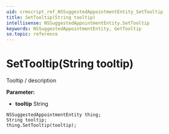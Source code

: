 ```yaml
---
uid: crmscript_ref_NSSuggestedAppointmentEntity_SetTooltip
title: SetTooltip(String tooltip)
intellisense: NSSuggestedAppointmentEntity.SetTooltip
keywords: NSSuggestedAppointmentEntity, GetTooltip
so.topic: reference
---
```


# SetTooltip(String tooltip)

Tooltip / description

**Parameter:** 
* **tooltip** String

```crmscript
NSSuggestedAppointmentEntity thing;
String tooltip;
thing.SetTooltip(tooltip);
```

